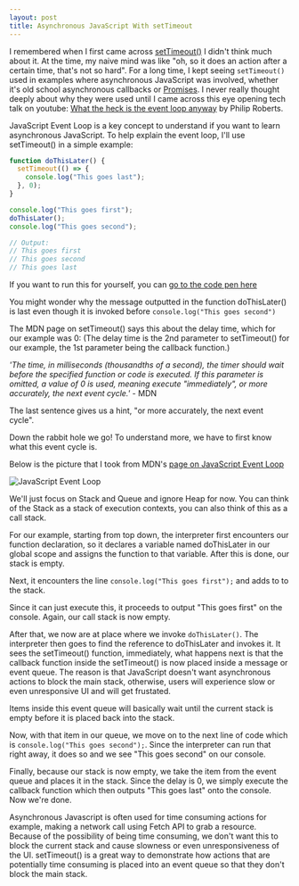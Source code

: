 ```yaml
---
layout: post
title: Asynchronous JavaScript With setTimeout
---
```


I remembered when I first came across [setTimeout()](https://developer.mozilla.org/en-US/docs/Web/API/WindowOrWorkerGlobalScope/setTimeout) I didn't think much about it. At the time, my naive mind was like "oh, so it does an action after a certain time, that's not so hard". For a long time, I kept seeing `setTimeout()` used in examples where asynchronous JavaScript was involved, whether it's old school asynchronous callbacks or [Promises](https://developer.mozilla.org/en-US/docs/Web/JavaScript/Reference/Global_Objects/Promise). I never really thought deeply about why they were used until I came across this eye opening tech talk on youtube: [What the heck is the event loop anyway](https://developer.mozilla.org/en-US/docs/Web/JavaScript/Reference/Global_Objects/Promise) by Philip Roberts.

JavaScript Event Loop is a key concept to understand if you want to learn asynchronous JavaScript. To help explain the event loop, I'll use setTimeout() in a simple example:

```javascript
function doThisLater() {
  setTimeout(() => {
    console.log("This goes last");
  }, 0);
}

console.log("This goes first");
doThisLater();
console.log("This goes second");

// Output:
// This goes first
// This goes second
// This goes last
```

If you want to run this for yourself, you can [go to the code pen here](https://codepen.io/sunmark14/pen/NWRMXWj)

You might wonder why the message outputted in the function doThisLater() is last even though it is invoked before `console.log("This goes second")`

The MDN page on setTimeout() says this about the delay time, which for our example was 0: (The delay time is the 2nd parameter to setTimeout() for our example, the 1st parameter being the callback function.)

_'The time, in milliseconds (thousandths of a second), the timer should wait before the specified function or code is executed. If this parameter is omitted, a value of 0 is used, meaning execute "immediately", or more accurately, the next event cycle.'_ - MDN

The last sentence gives us a hint, "or more accurately, the next event cycle".

Down the rabbit hole we go! To understand more, we have to first know what this event cycle is.

Below is the picture that I took from MDN's [page on JavaScript Event Loop](https://developer.mozilla.org/en-US/docs/Web/JavaScript/EventLoop#Event_loop)

![JavaScript Event Loop](https://media.prod.mdn.mozit.cloud/attachments/2020/02/23/17124/7cbd04169bbb5be13ede088ff0833882/The_Javascript_Runtime_Environment_Example.svg)

We'll just focus on Stack and Queue and ignore Heap for now. You can think of the Stack as a stack of execution contexts, you can also think of this as a call stack.

For our example, starting from top down, the interpreter first encounters our function declaration, so it declares a variable named doThisLater in our global scope and assigns the function to that variable. After this is done, our stack is empty.

Next, it encounters the line `console.log("This goes first");` and adds to to the stack.

Since it can just execute this, it proceeds to output "This goes first" on the console. Again, our call stack is now empty.

After that, we now are at place where we invoke `doThisLater()`. The interpreter then goes to find the reference to doThisLater and invokes it. It sees the setTimeout() function, immediately, what happens next is that the callback function inside the setTimeout() is now placed inside a message or event queue. The reason is that JavaScript doesn't want asynchronous actions to block the main stack, otherwise, users will experience slow or even unresponsive UI and will get frustated.

Items inside this event queue will basically wait until the current stack is empty before it is placed back into the stack.

Now, with that item in our queue, we move on to the next line of code which is `console.log("This goes second");`. Since the interpreter can run that right away, it does so and we see "This goes second" on our console.

Finally, because our stack is now empty, we take the item from the event queue and places it in the stack. Since the delay is 0, we simply execute the callback function which then outputs "This goes last" onto the console. Now we're done.

Asynchronous Javascript is often used for time consuming actions for example, making a network call using Fetch API to grab a resource. Because of the possibility of being time consuming, we don't want this to block the current stack and cause slowness or even unresponsiveness of the UI. setTimeout() is a great way to demonstrate how actions that are potentially time consuming is placed into an event queue so that they don't block the main stack.
